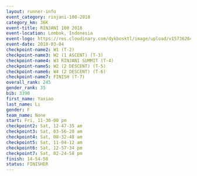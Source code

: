 ```yaml
---
layout: runner-info 
event_category: rinjani-100-2018 
category_km: 36K 
event-title: RINJANI 100 2018 
event-location: Lombok, Indonesia 
event-logo: https://res.cloudinary.com/dykbosktl/image/upload/v1573626435/Logo/Rinjani_eoufbh.png 
event-date: 2018-03-04 
checkpoint-name2: W1 (T-2) 
checkpoint-name3: W2 (1 ASCENT) (T-3) 
checkpoint-name4: W3 RINJANI SUMMIT (T-4) 
checkpoint-name5: W2 (2 DESCENT) (T-5) 
checkpoint-name6: W4 (2 DESCENT) (T-6) 
checkpoint-name7: FINISH (T-7) 
overall_rank: 245
gender_rank: 35
bib: 3390
first_name: Yaxiao
last_name: Li
gender: F
team_name: None
start: Fri, 11-30-00 pm
checkpoint2: Sat, 12-47-35 am
checkpoint3: Sat, 03-56-20 am
checkpoint4: Sat, 08-32-48 am
checkpoint5: Sat, 11-04-12 am
checkpoint6: Sat, 12-57-34 pm
checkpoint7: Sat, 02-24-58 pm
finish: 14-54-58
status: FINISHER
---
```


